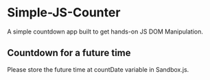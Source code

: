 # Simple-JS-Counter
A simple countdown app built to get hands-on JS DOM Manipulation. 

## Countdown for a future time
Please store the future time at countDate variable in Sandbox.js.
